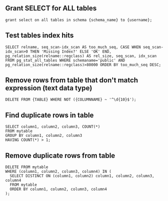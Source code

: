 ## Grant SELECT for ALL tables

```Shell
grant select on all tables in schema {schema_name} to {username};
```

## Test tables index hits

```Shell
SELECT relname, seq_scan-idx_scan AS too_much_seq, CASE WHEN seq_scan-idx_scan>0 THEN 'Missing Index?' ELSE 'OK' END, pg_relation_size(relname::regclass) AS rel_size, seq_scan, idx_scan FROM pg_stat_all_tables WHERE schemaname='public' AND pg_relation_size(relname::regclass)>80000 ORDER BY too_much_seq DESC;
```

## Remove rows from table that don't match expression (text data type)

```Shell
DELETE FROM {TABLE} WHERE NOT ({COLUMNNAME} ~ '^\d{10}$');
```

## Find duplicate rows in table

```Shell
SELECT column1, column2, column3, COUNT(*)
FROM mytable
GROUP BY column1, column2, column3
HAVING COUNT(*) > 1;
```

## Remove duplicate rows from table

```Shell
DELETE FROM mytable
WHERE (column1, column2, column3, column4) IN (
  SELECT DISTINCT ON (column1, column2) column1, column2, column3, column4
  FROM mytable
  ORDER BY column1, column2, column3, column4
);
```